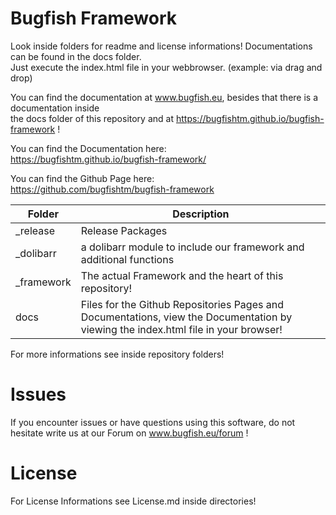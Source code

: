# Bugfish Framework
Look inside folders for readme and license informations! Documentations can be found in the docs folder.  
Just execute the index.html file in your webbrowser. (example: via drag and drop)

You can find the documentation at www.bugfish.eu, besides  that there is a documentation inside  
the docs folder of this repository and at https://bugfishtm.github.io/bugfish-framework !  

You can find the Documentation here:  
https://bugfishtm.github.io/bugfish-framework/

You can find the Github Page here:  
https://github.com/bugfishtm/bugfish-framework



|Folder|Description|
|-|-|
|_release|Release Packages|
|_dolibarr|a dolibarr module to include our framework and additional functions|
|_framework| The actual Framework and the heart of this repository!|
|docs|Files for the Github Repositories Pages and Documentations, view the Documentation by viewing the index.html file in your browser!|

For more informations see inside repository folders!

# Issues
If you encounter issues or have questions using this software, do not hesitate write us at our Forum on www.bugfish.eu/forum !

# License
For License Informations see License.md inside directories!